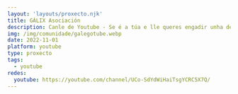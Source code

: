 ```yaml
---
layout: 'layouts/proxecto.njk'
title: GÁLIX Asociación
description: Canle de Youtube - Se é a túa e lle queres engadir unha descripción e etiquetas, ponte en contacto con nós.
img: /img/comunidade/galegotube.webp
date: 2022-11-01
platform: youtube
type: proxecto
tags:
  - youtube
redes:
  youtube: https://youtube.com/channel/UCo-SdYdWiHaiTsgYCRC5X7Q/
---
```


